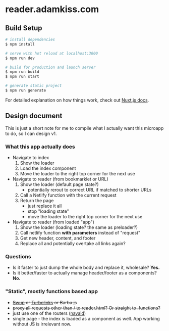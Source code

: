 # reader.adamkiss.com

## Build Setup

```bash
# install dependencies
$ npm install

# serve with hot reload at localhost:3000
$ npm run dev

# build for production and launch server
$ npm run build
$ npm run start

# generate static project
$ npm run generate
```

For detailed explanation on how things work, check out [Nuxt.js docs](https://nuxtjs.org).

## Design document

This is just a short note for me to compile what I actually want this microapp to do, so I can design v1.

### What this app actually does

- Navigate to index
	1. Show the loader
	2. Load the index component
	3. Move the loader to the right top corner for the next use
- Navigate to reader (from bookmarklet or URL)
	1. Show the loader (default page state?)
		- potentially rerout to correct URL if matched to shorter URLs
	2. Call a Netlify function with the current request
	3. Return the page
		- just replace it all
		- stop "loading state"
		- move the loader to the right top corner for the next use
- Navigate to reader (from loaded "app")
	1. Show the loader (loading state? the same as preloader?)
	2. Call netlify function **with parameters** instead of "request"
	3. Get new header, content, and footer
	4. Replace all and potentially overtake all links again?

### Questions
- Is it faster to just dump the whole body and replace it, wholesale? **Yes.**
- Is it better/faster to actually manage header/footer as a components? **No.**

### "Static", mostly functions based app
- ~~[Swup](https://swup.js.org) or [Turbolinks](https://github.com/turbolinks/turbolinks) or Barba.js~~
- ~~proxy all requests other than / to reader.html? Or straight to .functions?~~
- just use one of the routers ([navaid](https://github.com/lukeed/navaid))
- single page - the index is loaded as a component as well. App working without JS is irrelevant now.
